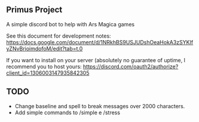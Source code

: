 ## Primus Project ##

A simple discord bot to help with Ars Magica games

See this document for development notes: 
https://docs.google.com/document/d/1NRkhBS9USJUDshOeaHokA3zSYKIfyZNvBrioimdofoM/edit?tab=t.0

If you want to install on your server (absolutely no guarantee of uptime, I recommend you to host yours: https://discord.com/oauth2/authorize?client_id=1306003147935842305

## TODO

* Change baseline and spell to break messages over 2000 characters.
* Add simple commands to /simple e /stress

